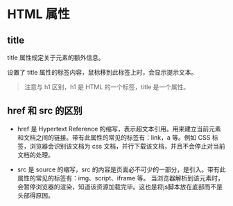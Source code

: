 # HTML 属性

## title

title 属性规定关于元素的额外信息。

设置了 title 属性的标签内容，鼠标移到此标签上时，会显示提示文本。

> 注意与 h1 区别，h1 是 HTML 的一个标签，title 是一个属性。

## href 和 src 的区别

- href 是 Hypertext Reference 的缩写，表示超文本引用。用来建立当前元素和文档之间的链接。带有此属性的常见的标签有：link，a 等。例如 CSS 标签，浏览器会识别该文档为 css 文档，并行下载该文档，并且不会停止对当前文档的处理。

- src 是 source 的缩写，src 的内容是页面必不可少的一部分，是引入。带有此属性的常见的标签有：img、script、iframe 等。 当浏览器解析到该元素时，会暂停浏览器的渲染，知道该资源加载完毕。这也是将js脚本放在底部而不是头部得原因。